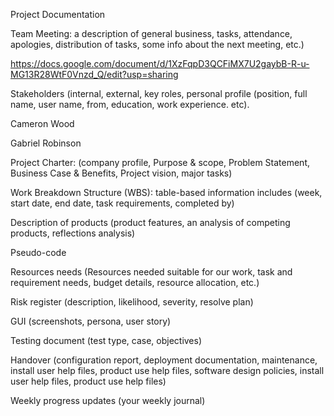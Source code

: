 Project Documentation

Team Meeting: a description of general business, tasks, attendance, apologies, distribution of tasks, some info about the next meeting, etc.)

https://docs.google.com/document/d/1XzFqpD3QCFiMX7U2gaybB-R-u-MG13R28WtF0Vnzd_Q/edit?usp=sharing

Stakeholders (internal, external, key roles, personal profile (position, full name, user name, from, education, work experience. etc).

  Cameron Wood 



  Gabriel Robinson



Project Charter: (company profile, Purpose & scope, Problem Statement, Business Case & Benefits, Project vision, major tasks) 



Work Breakdown Structure (WBS): table-based information includes (week, start date, end date, task requirements, completed by) 



Description of products (product features, an analysis of competing products, reflections analysis)



Pseudo-code



Resources needs (Resources needed suitable for our work, task and requirement needs, budget details, resource allocation, etc.)



Risk register (description, likelihood, severity, resolve plan)



GUI (screenshots, persona, user story)



Testing document (test type, case, objectives)



Handover (configuration report, deployment documentation, maintenance, install user help files, product use help files, software design policies, install user help files, product use help files)



Weekly progress updates (your weekly journal)

